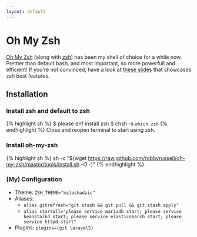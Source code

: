 ```yaml
---
layout: default
---
```


# Oh My Zsh

[Oh My Zsh][ohmyzsh] (along with [zsh][zsh]) has been my shell of choice for a while now. Prettier than default bash, and most important, so more powerfull and efficient! If you're not convinced, have a look at [these slides][zshelliscool] that showcases zsh best features.

[ohmyzsh]: https://github.com/robbyrussell/oh-my-zsh
[zsh]: http://www.zsh.org
[zshelliscool]: http://slideshare.net/jaguardesignstudio/why-zsh-is-cooler-than-your-shell-16194692

## Installation

### Install zsh and default to zsh
{% highlight sh %}
$ please dnf install zsh
$ chsh -s `which zsh`
{% endhighlight %}
Close and reopen terminal to start using zsh.

### Install oh-my-zsh
{% highlight sh %}
sh -c "$(wget https://raw.github.com/robbyrussell/oh-my-zsh/master/tools/install.sh -O -)"
{% endhighlight %}

### (My) Configuration
* Theme: `ZSH_THEME="miloshadzic"`
* Aliases:
	* `alias gitrefresh="git stash && git pull && git stash apply"`
	* `alias startall="please service mariadb start; please service beanstalkd start; please service elasticsearch start; please service httpd start"`
* Plugins: `plugins=(git laravel5)`
